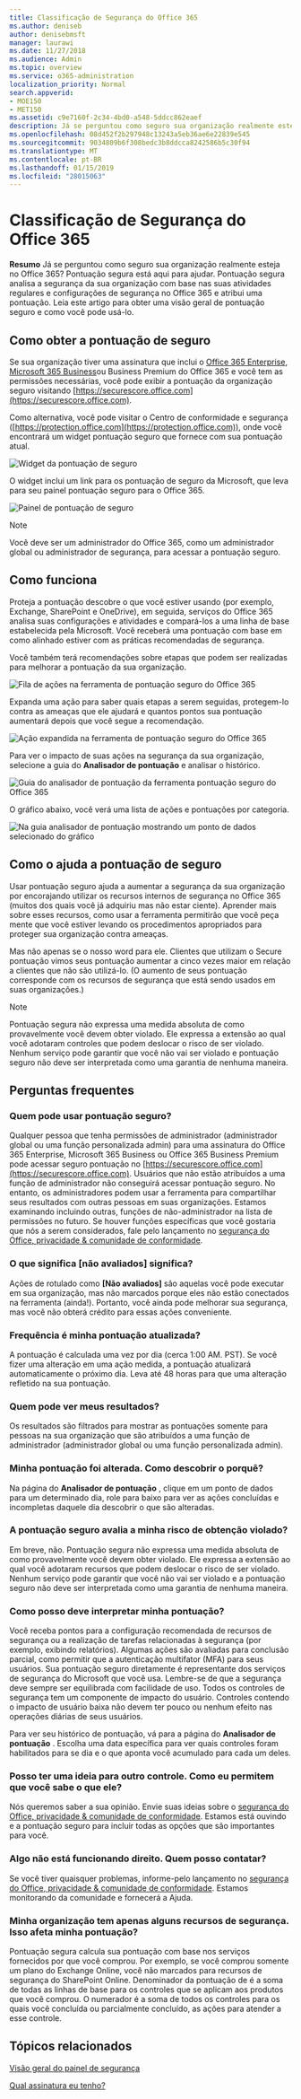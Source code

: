 ```yaml
---
title: Classificação de Segurança do Office 365
ms.author: deniseb
author: denisebmsft
manager: laurawi
ms.date: 11/27/2018
ms.audience: Admin
ms.topic: overview
ms.service: o365-administration
localization_priority: Normal
search.appverid:
- MOE150
- MET150
ms.assetid: c9e7160f-2c34-4bd0-a548-5ddcc862eaef
description: Já se perguntou como seguro sua organização realmente esteja no Office 365? Pontuação segura está aqui para ajudar. Pontuação segura analisa a segurança da sua organização com base nas suas atividades regulares e configurações de segurança no Office 365 e atribui uma pontuação.
ms.openlocfilehash: 08d452f2b297948c13243a5eb36ae6e22839e545
ms.sourcegitcommit: 9034809b6f308bedc3b8ddcca8242586b5c30f94
ms.translationtype: MT
ms.contentlocale: pt-BR
ms.lasthandoff: 01/15/2019
ms.locfileid: "28015063"
---
```

# <a name="office-365-secure-score"></a>Classificação de Segurança do Office 365

**Resumo** Já se perguntou como seguro sua organização realmente esteja no Office 365? Pontuação segura está aqui para ajudar. Pontuação segura analisa a segurança da sua organização com base nas suas atividades regulares e configurações de segurança no Office 365 e atribui uma pontuação. Leia este artigo para obter uma visão geral de pontuação seguro e como você pode usá-lo.
  
## <a name="how-to-get-to-secure-score"></a>Como obter a pontuação de seguro

Se sua organização tiver uma assinatura que inclui o [Office 365 Enterprise](https://docs.microsoft.com/office365/enterprise/), [Microsoft 365 Business](https://docs.microsoft.com/microsoft-365/business/)ou Business Premium do Office 365 e você tem as permissões necessárias, você pode exibir a pontuação da organização seguro visitando [https://securescore.office.com](https://securescore.office.com). 

Como alternativa, você pode visitar o Centro de conformidade e segurança ([https://protection.office.com](https://protection.office.com)), onde você encontrará um widget pontuação seguro que fornece com sua pontuação atual.

![Widget da pontuação de seguro](media/SecureScoreWidget-o365.png)

O widget inclui um link para os pontuação de seguro da Microsoft, que leva para seu painel pontuação seguro para o Office 365.

![Painel de pontuação de seguro](media/SecureScore-WelcomeScreen.png)

> [!NOTE]
> Você deve ser um administrador do Office 365, como um administrador global ou administrador de segurança, para acessar a pontuação seguro.
  
## <a name="how-it-works"></a>Como funciona

Proteja a pontuação descobre o que você estiver usando (por exemplo, Exchange, SharePoint e OneDrive), em seguida, serviços do Office 365 analisa suas configurações e atividades e compará-los a uma linha de base estabelecida pela Microsoft. Você receberá uma pontuação com base em como alinhado estiver com as práticas recomendadas de segurança.
  
Você também terá recomendações sobre etapas que podem ser realizadas para melhorar a pontuação da sua organização. 
  
![Fila de ações na ferramenta de pontuação seguro do Office 365](media/SecureScore-ActionsToTake.png)
  
Expanda uma ação para saber quais etapas a serem seguidas, protegem-lo contra as ameaças que ele ajudará e quantos pontos sua pontuação aumentará depois que você segue a recomendação.
  
![Ação expandida na ferramenta de pontuação seguro do Office 365](media/SecureScore-DetailedActionToTake.png)
  
Para ver o impacto de suas ações na segurança da sua organização, selecione a guia do **Analisador de pontuação** e analisar o histórico. 
  
![Guia do analisador de pontuação da ferramenta pontuação seguro do Office 365](media/SecureScore-ScoreAnalyzer-7days.png)
  
O gráfico abaixo, você verá uma lista de ações e pontuações por categoria.
  
![Na guia analisador de pontuação mostrando um ponto de dados selecionado do gráfico](media/SecureScore-Analyzer-breakdownbelowchart.png)
  
## <a name="how-secure-score-helps"></a>Como o ajuda a pontuação de seguro

Usar pontuação seguro ajuda a aumentar a segurança da sua organização por encorajando utilizar os recursos internos de segurança no Office 365 (muitos dos quais você já adquiriu mas não estar ciente). Aprender mais sobre esses recursos, como usar a ferramenta permitirão que você peça mente que você estiver levando os procedimentos apropriados para proteger sua organização contra ameaças.
  
Mas não apenas se o nosso word para ele. Clientes que utilizam o Secure pontuação vimos seus pontuação aumentar a cinco vezes maior em relação a clientes que não são utilizá-lo. (O aumento de seus pontuação corresponde com os recursos de segurança que está sendo usados em suas organizações.)
  
> [!NOTE]
> Pontuação segura não expressa uma medida absoluta de como provavelmente você devem obter violado. Ele expressa a extensão ao qual você adotaram controles que podem deslocar o risco de ser violado. Nenhum serviço pode garantir que você não vai ser violado e pontuação seguro não deve ser interpretada como uma garantia de nenhuma maneira. 
  
## <a name="faqs"></a>Perguntas frequentes

### <a name="who-can-use-secure-score"></a>Quem pode usar pontuação seguro?

Qualquer pessoa que tenha permissões de administrador (administrador global ou uma função personalizada admin) para uma assinatura do Office 365 Enterprise, Microsoft 365 Business ou Office 365 Business Premium pode acessar seguro pontuação no [https://securescore.office.com](https://securescore.office.com). Usuários que não estão atribuídos a uma função de administrador não conseguirá acessar pontuação seguro. No entanto, os administradores podem usar a ferramenta para compartilhar seus resultados com outras pessoas em suas organizações. Estamos examinando incluindo outras, funções de não-administrador na lista de permissões no futuro. Se houver funções específicas que você gostaria que nós a serem considerados, fale pelo lançamento no [segurança do Office, privacidade &amp; comunidade de conformidade](https://techcommunity.microsoft.com/t5/Security-Privacy-Compliance/bd-p/security_privacy).
  
### <a name="what-does-not-scored-mean"></a>O que significa [não avaliados] significa?

Ações de rotulado como **[Não avaliados]** são aquelas você pode executar em sua organização, mas não marcados porque eles não estão conectados na ferramenta (ainda!). Portanto, você ainda pode melhorar sua segurança, mas você não obterá crédito para essas ações conveniente. 
  
### <a name="how-often-is-my-score-updated"></a>Frequência é minha pontuação atualizada?

A pontuação é calculada uma vez por dia (cerca 1:00 AM. PST). Se você fizer uma alteração em uma ação medida, a pontuação atualizará automaticamente o próximo dia. Leva até 48 horas para que uma alteração refletido na sua pontuação.
  
### <a name="who-can-see-my-results"></a>Quem pode ver meus resultados?

Os resultados são filtrados para mostrar as pontuações somente para pessoas na sua organização que são atribuídos a uma função de administrador (administrador global ou uma função personalizada admin).
  
### <a name="my-score-changed-how-do-i-figure-out-why"></a>Minha pontuação foi alterada. Como descobrir o porquê?

Na página do **Analisador de pontuação** , clique em um ponto de dados para um determinado dia, role para baixo para ver as ações concluídas e incompletas daquele dia descobrir o que são alteradas. 
  
### <a name="does-the-secure-score-measure-my-risk-of-getting-breached"></a>A pontuação seguro avalia a minha risco de obtenção violado?

Em breve, não. Pontuação segura não expressa uma medida absoluta de como provavelmente você devem obter violado. Ele expressa a extensão ao qual você adotaram recursos que podem deslocar o risco de ser violado. Nenhum serviço pode garantir que você não vai ser violado e a pontuação seguro não deve ser interpretada como uma garantia de nenhuma maneira.
  
### <a name="how-should-i-interpret-my-score"></a>Como posso deve interpretar minha pontuação?

Você receba pontos para a configuração recomendada de recursos de segurança ou a realização de tarefas relacionadas à segurança (por exemplo, exibindo relatórios). Algumas ações são avaliadas para conclusão parcial, como permitir que a autenticação multifator (MFA) para seus usuários. Sua pontuação seguro diretamente é representante dos serviços de segurança do Microsoft que você usa. Lembre-se de que a segurança deve sempre ser equilibrada com facilidade de uso. Todos os controles de segurança tem um componente de impacto do usuário. Controles contendo o impacto de usuário baixa não devem ter pouco ou nenhum efeito nas operações diárias de seus usuários.
  
Para ver seu histórico de pontuação, vá para a página do **Analisador de pontuação** . Escolha uma data específica para ver quais controles foram habilitados para se dia e o que aponta você acumulado para cada um deles. 
  
### <a name="i-have-an-idea-for-another-control-how-do-i-let-you-know-what-it-is"></a>Posso ter uma ideia para outro controle. Como eu permitem que você sabe o que ele?

Nós queremos saber a sua opinião. Envie suas ideias sobre o [segurança do Office, privacidade &amp; comunidade de conformidade](https://go.microsoft.com/fwlink/?linkid=836898). Estamos está ouvindo e a pontuação seguro para incluir todas as opções que são importantes para você.
  
### <a name="something-isnt-working-right-who-should-i-contact"></a>Algo não está funcionando direito. Quem posso contatar?

Se você tiver quaisquer problemas, informe-pelo lançamento no [segurança do Office, privacidade &amp; comunidade de conformidade](hhttps://techcommunity.microsoft.com/t5/Security-Privacy-Compliance/bd-p/security_privacy). Estamos monitorando da comunidade e fornecerá a Ajuda.
  
### <a name="my-organization-only-has-certain-security-features-does-this-affect-my-score"></a>Minha organização tem apenas alguns recursos de segurança. Isso afeta minha pontuação?

Pontuação segura calcula sua pontuação com base nos serviços fornecidos por que você comprou. Por exemplo, se você comprou somente um plano do Exchange Online, você não marcados para recursos de segurança do SharePoint Online. Denominador da pontuação de é a soma de todas as linhas de base para os controles que se aplicam aos produtos que você comprou. O numerador é a soma de todos os controles para os quais você concluída ou parcialmente concluído, as ações para atender a esse controle.

## <a name="related-topics"></a>Tópicos relacionados

[Visão geral do painel de segurança](security-dashboard.md)

[Qual assinatura eu tenho?](https://docs.microsoft.com/office365/admin/admin-overview/what-subscription-do-i-have?view=o365-worldwide)
  

